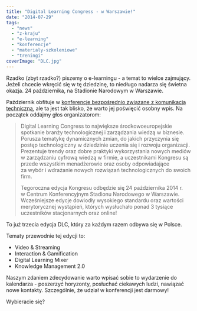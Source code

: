 ```yaml
---
title: "Digital Learning Congress - w Warszawie!"
date: "2014-07-29"
tags:
  - "news"
  - "z-kraju"
  - "e-learning"
  - "konferencje"
  - "materialy-szkoleniowe"
  - "treningi"
coverImage: "DLC.jpg"
---
```


Rzadko (zbyt rzadko?) piszemy o e-learningu - a temat to wielce zajmujący.
Jeżeli chcecie wkręcić się w tę dziedzinę, to niedługo nadarza się świetna
okazja. 24 października, na Stadionie Narodowym w Warszawie.

Październik obfituje w
[konferencje bezpośrednio związane z komunikacją techniczną](http://techwriter.pl/konferencje-2014-drugie-polrocze/),
ale ta jest tak blisko, że warto jej poświęcić osobny wpis. Na początek oddajmy
głos organizatorom:

> Digital Learning Congress to największe środkowoeuropejskie spotkanie branży
> technologicznej i zarządzania wiedzą w biznesie. Porusza tematykę dynamicznych
> zmian, do jakich przyczynia się postęp technologiczny w dziedzinie uczenia się
> i rozwoju organizacji. Prezentuje trendy oraz dobre praktyki wykorzystania
> nowych mediów w zarządzaniu cyfrową wiedzą w firmie, a uczestnikami Kongresu
> są przede wszystkim menadżerowie oraz osoby odpowiadające za wybór i wdrażanie
> nowych rozwiązań technologicznych do swoich firm.
>
> Tegoroczna edycja Kongresu odbędzie się 24 października 2014 r. w Centrum
> Konferencyjnym Stadionu Narodowego w Warszawie. Wcześniejsze edycje dowiodły
> wysokiego standardu oraz wartości merytorycznej wystąpień, których wysłuchało
> ponad 3 tysiące uczestników stacjonarnych oraz online!

To już trzecia edycja DLC, który za każdym razem odbywa się w Polsce.

Tematy przewodnie tej edycji to:

- Video & Streaming
- Interaction & Gamification
- Digital Learning Mixer
- Knowledge Management 2.0

Naszym zdaniem zdecydowanie warto wpisać sobie to wydarzenie do kalendarza -
poszerzyć horyzonty, posłuchać ciekawych ludzi, nawiązać nowe kontakty.
Szczególnie, że udział w konferencji jest darmowy!

Wybieracie się?
